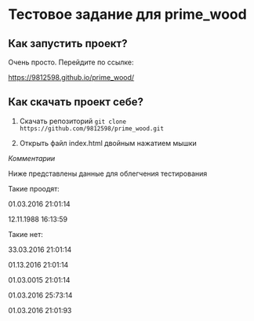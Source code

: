 # Тестовое задание для prime_wood

## Как запустить проект?

Очень просто.
Перейдите по ссылке:

https://9812598.github.io/prime_wood/

## Как скачать проект себе?

1. Скачать репозиторий
   `git clone https://github.com/9812598/prime_wood.git`

2. Открыть файл index.html двойным нажатием мышки

_Комментарии_

Ниже представлены данные для облегчения тестирования

Такие проодят:

01.03.2016 21:01:14

12.11.1988 16:13:59

Такие нет:

33.03.2016 21:01:14

01.13.2016 21:01:14

01.03.0015 21:01:14

01.03.2016 25:73:14

01.03.2016 21:01:93

